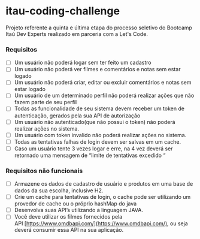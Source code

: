 # itau-coding-challenge
Projeto referente a quinta e última etapa do processo seletivo do Bootcamp Itaú Dev Experts realizado em parceria com a Let's Code.

### Requisitos

- [ ] Um usuário não poderá logar sem ter feito um cadastro
- [ ] Um usuário não poderá ver filmes e comentários e notas sem estar logado
- [ ] Um usuário não poderá criar, editar ou excluir comentários e notas sem estar logado
- [ ] Um usuário de um determinado perfil não poderá realizar ações que não fazem parte de seu perfil
- [ ] Todas as funcionalidade de seu sistema devem receber um token de autenticação, gerados pela sua API de autorização
- [ ] Um usuário não autenticado(que não possui o token) não poderá realizar ações no sistema.
- [ ] Um usuário com token invalido não poderá realizar ações no sistema.
- [ ] Todas as tentativas falhas de login devem ser salvas em um cache.
- [ ] Caso um usuário tente 3 vezes logar e erre, na 4 vez deverá ser retornado uma mensagem de “limite de tentativas excedido “

### Requisitos não funcionais

- [ ] Armazene os dados de cadastro de usuário e produtos em uma base de dados da sua escolha, inclusive H2.
- [ ] Crie um cache para tentativas de login, o cache pode ser utilizando um provedor de cache ou o próprio hashMap do java
- [ ] Desenvolva suas API’s utilizando a linguagem JAVA.
- [ ] Você deve utilizar os filmes fornecidos pela API [https://www.omdbapi.com/](https://www.omdbapi.com/), ou seja deverá consumir essa API na sua aplicação.